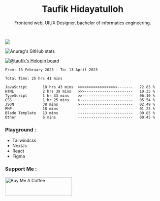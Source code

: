 
<h1 align="center">
  <b>Taufik Hidayatulloh</b>
</h1>
<p align="center">
   Frontend web, UIUX Designer, bachelor of informatics engineering.
 </p>
<br/>


![](https://komarev.com/ghpvc/?username=Taufik-H&color=red)

![Anurag's GitHub stats](https://github-readme-stats.vercel.app/api?username=Taufik-H&show_icons=true&theme=dracula&border_radius=5)



[![@taufik's Holopin board](https://holopin.me/taufik)](https://holopin.io/@taufik)

<!--START_SECTION:waka-->

```text
From: 13 February 2023 - To: 13 April 2023

Total Time: 25 hrs 41 mins

JavaScript       18 hrs 43 mins  >>>>>>>>>>>>>>>>>>-------   72.83 %
HTML             2 hrs 39 mins   >>>----------------------   10.35 %
TypeScript       1 hr 33 mins    >>-----------------------   06.10 %
CSS              1 hr 25 mins    >------------------------   05.54 %
JSON             38 mins         >------------------------   02.49 %
PHP              18 mins         -------------------------   01.23 %
Blade Template   13 mins         -------------------------   00.85 %
Other            6 mins          -------------------------   00.45 %
```

<!--END_SECTION:waka-->
### Playground :
- Tailwindcss
- NextJs
- React
- Figma

### Support Me :
<a href="https://www.buymeacoffee.com/opik" target="_blank"><img src="https://cdn.buymeacoffee.com/buttons/v2/default-yellow.png" alt="Buy Me A Coffee" style="height: 60px !important;width: 217px !important;" ></a>
